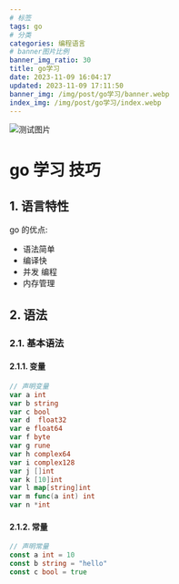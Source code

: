```yaml
---
# 标签
tags: go
# 分类
categories: 编程语言
# banner图片比例
banner_img_ratio: 30
title: go学习
date: 2023-11-09 16:04:17
updated: 2023-11-09 17:11:50
banner_img: /img/post/go学习/banner.webp
index_img: /img/post/go学习/index.webp
---
```


![测试图片](/img/post/go学习/test1.webp)

# go 学习 技巧

## 1. 语言特性

go 的优点:

- 语法简单
- 编译快
- 并发 编程
- 内存管理

## 2. 语法

### 2.1. 基本语法

#### 2.1.1. 变量

```go
// 声明变量
var a int
var b string
var c bool
var d  float32
var e float64
var f byte
var g rune
var h complex64
var i complex128
var j []int
var k [10]int
var l map[string]int
var m func(a int) int
var n *int
```

#### 2.1.2. 常量

```go
// 声明常量
const a int = 10
const b string = "hello"
const c bool = true
```
